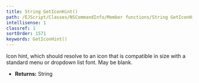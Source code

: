 ```yaml
---
title: String GetIconHint()
path: /EJScript/Classes/NSCommandInfo/Member functions/String GetIconHint()
intellisense: 1
classref: 1
sortOrder: 1571
keywords: GetIconHint()
---
```



Icon hint, which should resolve to an icon that is compatible in size with a standard menu or dropdown list font. May be blank.



* **Returns:** String


